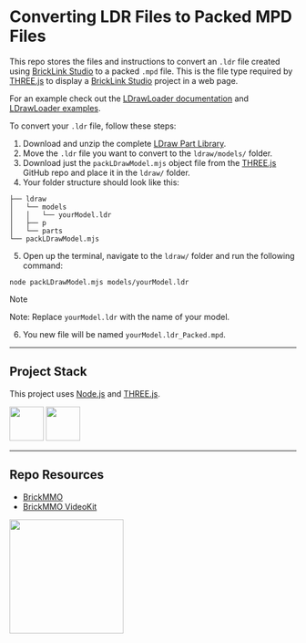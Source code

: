 # Converting LDR Files to Packed MPD Files

This repo stores the files and instructions to convert an `.ldr` file created using [BrickLink Studio](https://www.bricklink.com/v3/studio/download.page) to a packed `.mpd` file. This is the file type required by [THREE.js](https://threejs.org/) to display a [BrickLink Studio](https://www.bricklink.com/v3/studio/download.page) project in a web page.

For an example check out the [LDrawLoader documentation](https://threejs.org/docs/#examples/en/loaders/LDrawLoader) and [LDrawLoader examples](https://threejs.org/examples/#webgl_loader_ldraw). 

To convert your `.ldr` file, follow these steps:

1. Download and unzip the complete [LDraw Part Library](https://library.ldraw.org/updates?latest).
2. Move the `.ldr` file you want to convert to the `ldraw/models/` folder.
3. Download just the `packLDrawModel.mjs` object file from the [THREE.js](https://github.com/mrdoob/three.js/blob/master/utils/packLDrawModel.mjs) GitHub repo and place it in the `ldraw/` folder.
4. Your folder structure should look like this: 

  ```
  ├── ldraw
  │   └── models
  │   │   └── yourModel.ldr
  │   ├── p
  │   └── parts
  └── packLDrawModel.mjs
  ```

5. Open up the terminal, navigate to the `ldraw/` folder and run the following command:

  ```
  node packLDrawModel.mjs models/yourModel.ldr
  ```

  > [!NOTE]
  > Note: Replace `yourModel.ldr` with the name of your model.

6. You new file will be named `yourModel.ldr_Packed.mpd`.

---

## Project Stack

This project uses [Node.js](https://php.net) and [THREE.js](https://www.w3schools.com/w3css).

<img src="https://console.codeadam.ca/api/image/nodejs" width="60"> <img src="https://console.codeadam.ca/api/image/threejs" width="60">

---

## Repo Resources

* [BrickMMO](https://www.brickmmo.com/)
* [BrickMMO VideoKit](https://videokit.brickmmo.com/)

<a href="https://brickmmo.com">
<img src="https://cdn.brickmmo.com/images@1.0.0/brickmmo-logo-coloured-horizontal.png" width="200">
</a>
